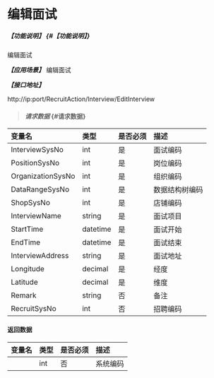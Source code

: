 # 编辑面试
##### _【功能说明】_ {#【功能说明】}

编辑面试


_**【应用场景】**_
编辑面试


_**【接口地址】**_

http://ip:port/RecruitAction/Interview/EditInterview

> #### _请求数据_ {#请求数据}

| 变量名 | 类型 | 是否必须 | 描述 |
| :--- | :--- | :--- | :--- |
| InterviewSysNo| int | 是 | 面试编码 |
| PositionSysNo|int | 是 | 岗位编码 |
| OrganizationSysNo|int | 是 | 组织编码 |
| DataRangeSysNo| int | 是 |数据结构树编码|
| ShopSysNo| int | 是 |店铺编码|
| InterviewName| string| 是 |面试项目|
| StartTime| datetime| 是 |面试开始 |
| EndTime| datetime| 是 |面试结束|
| InterviewAddress| string| 是 |面试地址 |
| Longitude| decimal| 是 |经度|
| Latitude| decimal| 是 |维度|
| Remark| string| 否 |备注|
 | RecruitSysNo| int| 否 |招聘编码|







#### 返回数据

| 变量名 | 类型 | 是否必须 | 描述 |
| :--- | :--- | :--- | :--- |
| | int | 否 | 系统编码 |








